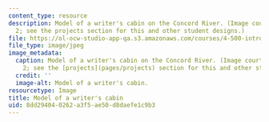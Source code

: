 ```yaml
---
content_type: resource
description: Model of a writer's cabin on the Concord River. (Image courtesy of Student
  2; see the projects section for this and other student designs.)
file: https://ol-ocw-studio-app-qa.s3.amazonaws.com/courses/4-500-introduction-to-design-computing-fall-2008/8dd294040262a3f5ae50d8daefe1c9b3_4-500f08-th.jpg
file_type: image/jpeg
image_metadata:
  caption: Model of a writer's cabin on the Concord River. (Image courtesy of Student
    2; see the [projects](pages/projects) section for this and other student designs.)
  credit: ''
  image-alt: Model of a writer's cabin.
resourcetype: Image
title: Model of a writer's cabin
uid: 8dd29404-0262-a3f5-ae50-d8daefe1c9b3
---
```

